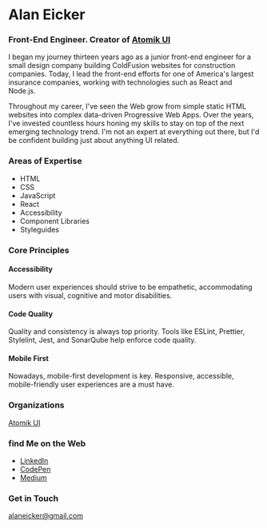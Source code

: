 # Alan Eicker
### Front-End Engineer. Creator of [Atomik UI](https://www.atomikui.com/splash/)

I began my journey thirteen years ago as a junior front-end engineer for a small design company building ColdFusion websites for construction companies. Today, I lead the front-end efforts for one of America's largest insurance companies, working with technologies such as React and Node.js.

Throughout my career, I've seen the Web grow from simple static HTML websites into complex data-driven Progressive Web Apps. Over the years, I've invested countless hours honing my skills to stay on top of the next emerging technology trend. I'm not an expert at everything out there, but I'd be confident building just about anything UI related.

### Areas of Expertise

- HTML
- CSS
- JavaScript
- React
- Accessibility
- Component Libraries
- Styleguides

### Core Principles

#### Accessibility

Modern user experiences should strive to be empathetic, accommodating users with visual, cognitive and motor disabilities.

#### Code Quality

Quality and consistency is always top priority. Tools like ESLint, Prettier, Stylelint, Jest, and SonarQube help enforce code quality.

#### Mobile First

Nowadays, mobile-first development is key. Responsive, accessible, mobile-friendly user experiences are a must have.

### Organizations

[Atomik UI](https://github.com/atomikui)

### find Me on the Web

- [LinkedIn](https://www.linkedin.com/in/alaneicker)
- [CodePen](https://codepen.io/alaneicker)
- [Medium](https://medium.com/@alaneicker)

### Get in Touch

[alaneicker@gmail.com](mailto:alaneicker@gmail.com)
